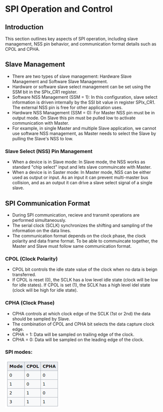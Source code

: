# SPI Operation and Control

## Introduction
This section outlines key aspects of SPI operation, including slave management, NSS pin behavior, and communication format details such as CPOL and CPHA.

## Slave Management

- There are two types of slave management: Hardware Slave Management and Software Slave Management.
- Hardware or software slave select management can be set using the SSM bit in the SPIx_CR1 register.
- Software NSS Management (SSM = 1): In this configuration, slave select information is driven internally by the SSI bit value in register SPIx_CR1. The external NSS pin is free for other application uses.
- Hardware NSS Management (SSM = 0): For Master NSS pin must be in output mode. On Slave this pin must be pulled low to activate communication with Master.
- For example, in single Master and multiple Slave application, we cannot use software NSS management, as Master needs to select the Slave by pulling the Slave's NSS to low.  
### Slave Select (NSS) Pin Management
- When a device is in Slave mode: In Slave mode, the NSS works as standard "chip select"  input and lets slave commuincate with Master.
- When a device is in Saster mode: In Master mode, NSS can be either used as output or input. As an input it can prevent multi-master bus collision, and as an output it can drive a slave select signal of a single slave.

## SPI Communication Format
- During SPI communication, recieve and transmit operations are performed simultaneously.
- The serial clock (SCLK) synchronizes the shifting and sampling of the information on the data lines.
- The communication format depends on the clock phase, the clock polarity and data frame format. To be able to commuincate together, the Master and Slave must follow same communication format.

### CPOL (Clock Polarity)
- CPOL bit controls the idle state value of the clock when no data is beign transferred.
- If CPOL is reset (0), the SCLK has a low level idle state (clock will be low for idle states). If CPOL is set (1), the SCLK has a high level idel state (clock will be high for idle state).

### CPHA (Clock Phase)
- CPHA controls at which clock edge of the SCLK (1st or 2nd) the data should be sampled by Slave.
- The combination of CPOL and CPHA bit selects the data capture clock edge.
- CPHA = 1: Data will be sampled on trailing edge of the clock.
- CPHA = 0: Data will be sampled on the leading edge of the clock.

### SPI modes:
![Full Duplex](../assets/spi-mode-table.webp)
